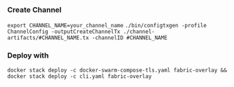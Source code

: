 ### Create Channel

`export CHANNEL_NAME=your_channel_name`
`./bin/configtxgen -profile ChannelConfig -outputCreateChannelTx ./channel-artifacts/#CHANNEL_NAME.tx -channelID #CHANNEL_NAME`


### Deploy with 
`docker stack deploy -c docker-swarm-compose-tls.yaml fabric-overlay && docker stack deploy -c cli.yaml fabric-overlay`